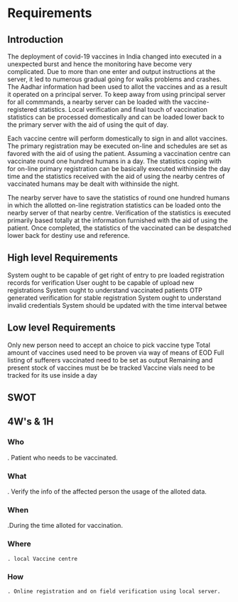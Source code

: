 # Requirements

## Introduction
The deployment of covid-19 vaccines in India changed into executed in a unexpected burst and hence the monitoring have become very complicated. Due to more than one enter and output instructions at the server, it led to numerous gradual going for walks problems and crashes. The Aadhar information had been used to allot the vaccines and as a result it operated on a principal server. To keep away from using principal server for all commmands, a nearby server can be loaded with the vaccine-registered statistics. Local verification and final touch of vaccination statistics can be processed domestically and can be loaded lower back to the primary server with the aid of using the quit of day.

Each vaccine centre will perform domestically to sign in and allot vaccines. The primary registration may be executed on-line and schedules are set as favored with the aid of using the patient. Assuming a vaccination centre can vaccinate round one hundred humans in a day. The statistics coping with for on-line primary registration can be basically executed withinside the day time and the statistics received with the aid of using the nearby centres of vaccinated humans may be dealt with withinside the night.

The nearby server have to save the statistics of round one hundred humans in which the allotted on-line registration statistics can be loaded onto the nearby server of that nearby centre. Verification of the statistics is executed primarily based totally at the information furnished with the aid of using the patient. Once completed, the statistics of the vaccinated can be despatched lower back for destiny use and reference.

## High level Requirements
System ought to be capable of get right of entry to pre loaded registration records for verification 
User ought to be capable of upload new registrations 
System ought to understand vaccinated patients
OTP generated verification for stable registration 
System ought to understand invalid credentials
System should be updated with the time interval betwee

## Low level Requirements
Only new person need to accept an choice to pick vaccine type 
Total amount of vaccines used need to be proven via way of means of EOD 
Full listing of sufferers vaccinated need to be set as output 
Remaining and present stock of vaccines must be be tracked 
Vaccine vials need to be tracked for its use inside a day

## SWOT
## 4W's & 1H

### Who
 . Patient who needs to be vaccinated.
 
 ### What 
  . Verify the info of the affected person the usage of the alloted data.
  
  ### When
   .During the time alloted for vaccination.
   
   ### Where
    . local Vaccine centre
    
   ### How
    . Online registration and on field verification using local server.

